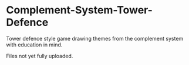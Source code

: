 # Complement-System-Tower-Defence
Tower defence style game drawing themes from the complement system with education in mind.

Files not yet fully uploaded.
